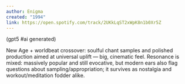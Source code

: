 ```yaml
---
author: Enigma
created: "1994"
link: https://open.spotify.com/track/2UKkLqST2xWpK8n1b0Xr5Z
---
```


(gpt5 #ai generated)

New Age + worldbeat crossover: soulful chant samples and polished production aimed at universal uplift — big, cinematic feel. Resonance is mixed: massively popular and still evocative, but modern ears also flag questions about sampling/appropriation; it survives as nostalgia and workout/meditation fodder alike.
